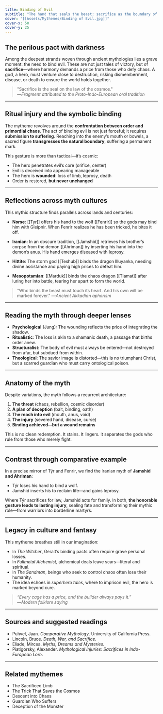 ```yaml
---
title: Binding of Evil
subtitle: "The hand that seals the beast: sacrifice as the boundary of chaos"
cover: "[[Assets/Mythemes/Binding of Evil.jpg]]"
cover-x: 50
cover-y: 25
---
```


## **The perilous pact with darkness**

Among the deepest strands woven through ancient mythologies lies a grave moment: the need to bind evil. These are not just tales of victory, but of **sacrifice**—where harmony demands a price from those who defy chaos. A god, a hero, must venture close to destruction, risking dismemberment, disease, or death to ensure the world holds together.

> "Sacrifice is the seal on the law of the cosmos."  
> —*Fragment attributed to the Proto-Indo-European oral tradition*

---

## **Ritual injury and the symbolic binding**

The mytheme revolves around the **confrontation between order and primordial chaos**. The act of binding evil is not just forceful; it requires **submission to suffering**. Reaching into the enemy’s mouth or bowels, a sacred figure **transgresses the natural boundary**, suffering a permanent mark.

This gesture is more than tactical—it’s cosmic:

- The hero penetrates evil’s core (orifice, center)
- Evil is deceived into appearing manageable
- The hero is **wounded**: loss of limb, leprosy, death
- Order is restored, **but never unchanged**

---

## **Reflections across myth cultures**

This mythic structure finds parallels across lands and centuries:

* **Norse**: [[Tyr]] offers his hand to the wolf [[Fenrir]] so the gods may bind him with Gleipnir. When Fenrir realizes he has been tricked, he bites it off.

* **Iranian**: In an obscure tradition, [[Jamshid]] retrieves his brother’s corpse from the demon [[Ahriman]] by inserting his hand into the demon’s anus. His hand emerges diseased with leprosy.

* **Hittite**: The storm god [[Teshub]] binds the dragon Illuyanka, needing divine assistance and paying high prices to defeat him.

* **Mesopotamian**: [[Marduk]] binds the chaos dragon [[Tiamat]] after luring her into battle, tearing her apart to form the world.

> "Who binds the beast must touch its heart. And his own will be marked forever."
> —*Ancient Akkadian aphorism*

---

## **Reading the myth through deeper lenses**

* **Psychological** (Jung): The wounding reflects the price of integrating the shadow.
* **Ritualistic**: The loss is akin to a shamanic death, a passage that births order anew.
* **Structuralist**: The body of evil must always be entered—not destroyed from afar, but subdued from within.
* **Theological**: The savior image is distorted—this is no triumphant Christ, but a scarred guardian who must carry ontological poison.

---

## **Anatomy of the myth**

Despite variations, the myth follows a recurrent architecture:

1. **The threat** (chaos, rebellion, cosmic disorder)
2. **A plan of deception** (bait, binding, oath)
3. **The reach into evil** (mouth, anus, void)
4. **The injury** (severed hand, disease, curse)
5. **Binding achieved—but a wound remains**

This is no clean redemption. It stains. It lingers. It separates the gods who rule from those who merely fight.

---

## **Contrast through comparative example**

In a precise mirror of Týr and Fenrir, we find the Iranian myth of **Jamshid and Ahriman**:

* Týr loses his hand to bind a wolf.
* Jamshid inserts his to reclaim life—and gains leprosy.

Where Týr sacrifices for law, Jamshid acts for family. In both, **the honorable gesture leads to lasting injury**, sealing fate and transforming their mythic role—from warriors into borderline martyrs.

---

## **Legacy in culture and fantasy**

This mytheme breathes still in our imagination:

* In *The Witcher*, Geralt’s binding pacts often require grave personal losses.
* In *Fullmetal Alchemist*, alchemical deals leave scars—literal and spiritual.
* In *The Sandman*, beings who seek to control chaos often lose their humanity.
* The idea echoes in *superhero tales*, where to imprison evil, the hero is marked beyond cure.

> *“Every cage has a price, and the builder always pays it.”*  
> —*Modern folklore saying*

---

## **Sources and suggested readings**

* Puhvel, Jaan. *Comparative Mythology*. University of California Press.
* Lincoln, Bruce. *Death, War, and Sacrifice*.
* Eliade, Mircea. *Myths, Dreams and Mysteries*.
* Piatigorsky, Alexander. *Mythological Injuries: Sacrifices in Indo-European Lore*.

---

## **Related mythemes**

* The Sacrificed Limb  
* The Trick That Saves the Cosmos  
* Descent into Chaos  
* Guardian Who Suffers  
* Deception of the Monster